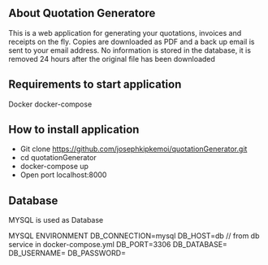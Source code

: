 ## About Quotation Generatore

This is a web application for generating your quotations, invoices and receipts on the fly. Copies are downloaded as PDF and a back up email is sent to your email address. 
No information is stored in the database, it is removed 24 hours after the original file has been downloaded

## Requirements to start application
Docker
docker-compose

## How to install application
-  Git clone https://github.com/josephkipkemoi/quotationGenerator.git
-  cd quotationGenerator
-  docker-compose up  
-  Open port localhost:8000

## Database
MYSQL is used as Database

MYSQL ENVIRONMENT
DB_CONNECTION=mysql
DB_HOST=db // from db service in docker-compose.yml
DB_PORT=3306
DB_DATABASE=
DB_USERNAME=
DB_PASSWORD=
